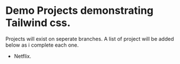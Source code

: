 # Demo Projects demonstrating Tailwind css.

Projects will exist on seperate branches. A list of project will be added below as i complete each one.

- Netflix.